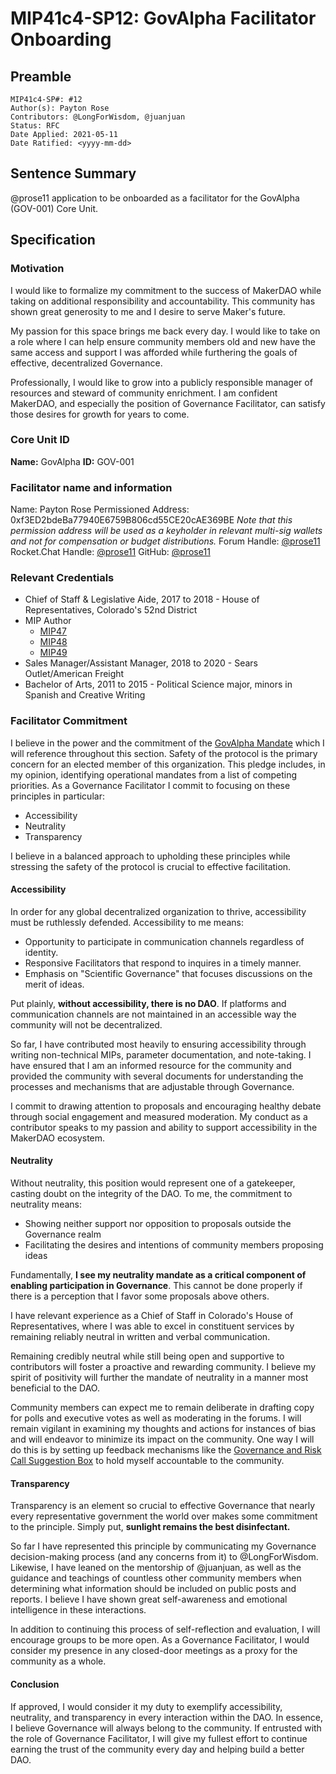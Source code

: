 # MIP41c4-SP12: GovAlpha Facilitator Onboarding

## Preamble

```
MIP41c4-SP#: #12
Author(s): Payton Rose
Contributors: @LongForWisdom, @juanjuan
Status: RFC
Date Applied: 2021-05-11
Date Ratified: <yyyy-mm-dd>
```

## Sentence Summary

@prose11 application to be onboarded as a facilitator for the GovAlpha (GOV-001) Core Unit.

## Specification

### Motivation

I would like to formalize my commitment to the success of MakerDAO while taking on additional responsibility and accountability. This community has shown great generosity to me and I desire to serve Maker's future.

My passion for this space brings me back every day. I would like to take on a role where I can help ensure community members old and new have the same access and support I was afforded while furthering the goals of effective, decentralized Governance.

Professionally, I would like to grow into a publicly responsible manager of resources and steward of community enrichment. I am confident MakerDAO, and especially the position of Governance Facilitator, can satisfy those desires for growth for years to come.

### Core Unit ID

**Name:** GovAlpha
**ID:** GOV-001

### Facilitator name and information

Name: Payton Rose
Permissioned Address: 0xf3ED2bdeBa77940E6759B806cd55CE20cAE369BE
*Note that this permission address will be used as a keyholder in relevant multi-sig wallets and not for compensation or budget distributions.*
Forum Handle: [@prose11](https://forum.makerdao.com/u/prose11/summary)
Rocket.Chat Handle: [@prose11](https://chat.makerdao.com/direct/QzN6eEAXgnERPYpwh)
GitHub: [@prose11](https://github.com/prose11)

### Relevant Credentials

- Chief of Staff & Legislative Aide, 2017 to 2018 - House of Representatives, Colorado's 52nd District
- MIP Author
    - [MIP47](https://forum.makerdao.com/t/mip47-makerdao-multisignature-wallet-management/6338)
    - [MIP48](https://forum.makerdao.com/t/mip48-streaming-payments-via-the-keg/6340)
    - [MIP49](https://forum.makerdao.com/t/mip49-staking-rewards/6331)
- Sales Manager/Assistant Manager, 2018 to 2020 - Sears Outlet/American Freight
- Bachelor of Arts, 2011 to 2015 - Political Science major, minors in Spanish and Creative Writing

### Facilitator Commitment

I believe in the power and the commitment of the [GovAlpha Mandate](https://forum.makerdao.com/t/mip39c2-sp3-governance-core-unit-gov-001/6348) which I will reference throughout this section. Safety of the protocol is the primary concern for an elected member of this organization. This pledge includes, in my opinion, identifying operational mandates from a list of competing priorities. As a Governance Facilitator I commit to focusing on these principles in particular:

- Accessibility
- Neutrality
- Transparency

I believe in a balanced approach to upholding these principles while stressing the safety of the protocol is crucial to effective facilitation.

#### Accessibility

In order for any global decentralized organization to thrive, accessibility must be ruthlessly defended. Accessibility to me means:

- Opportunity to participate in communication channels regardless of identity.
- Responsive Facilitators that respond to inquires in a timely manner.
- Emphasis on "Scientific Governance" that focuses discussions on the merit of ideas.

Put plainly, **without accessibility, there is no DAO**. If platforms and communication channels are not maintained in an accessible way the community will not be decentralized.

So far, I have contributed most heavily to ensuring accessibility through writing non-technical MIPs, parameter documentation, and note-taking. I have ensured that I am an informed resource for the community and provided the community with several documents for understanding the processes and mechanisms that are adjustable through Governance.

I commit to drawing attention to proposals and encouraging healthy debate through social engagement and measured moderation. My conduct as a contributor speaks to my passion and ability to support accessibility in the MakerDAO ecosystem.

#### Neutrality

Without neutrality, this position would represent one of a gatekeeper, casting doubt on the integrity of the DAO. To me, the commitment to neutrality means:

- Showing neither support nor opposition to proposals outside the Governance realm
- Facilitating the desires and intentions of community members proposing ideas

Fundamentally, **I see my neutrality mandate as a critical component of enabling participation in Governance**. This cannot be done properly if there is a perception that I favor some proposals above others.

I have relevant experience as a Chief of Staff in Colorado's House of Representatives, where I was able to excel in constituent services by remaining reliably neutral in written and verbal communication.

Remaining credibly neutral while still being open and supportive to contributors will foster a proactive and rewarding community. I believe my spirit of positivity will further the mandate of neutrality in a manner most beneficial to the DAO.

Community members can expect me to remain deliberate in drafting copy for polls and executive votes as well as moderating in the forums. I will remain vigilant in examining my thoughts and actions for instances of bias and will endeavor to minimize its impact on the community. One way I will do this is by setting up feedback mechanisms like the [Governance and Risk Call Suggestion Box](https://app.suggestionox.com/r/GovCallQs) to hold myself accountable to the community.

#### Transparency

Transparency is an element so crucial to effective Governance that nearly every representative government the world over makes some commitment to the principle. Simply put, **sunlight remains the best disinfectant.**

So far I have represented this principle by communicating my Governance decision-making process (and any concerns from it) to @LongForWisdom. Likewise, I have leaned on the mentorship of @juanjuan, as well as the guidance and teachings of countless other community members when determining what information should be included on public posts and reports. I believe I have shown great self-awareness and emotional intelligence in these interactions.

In addition to continuing this process of self-reflection and evaluation, I will encourage groups to be more open. As a Governance Facilitator, I would consider my presence in any closed-door meetings as a proxy for the community as a whole.

#### Conclusion

If approved, I would consider it my duty to exemplify accessibility, neutrality, and transparency in every interaction within the DAO. In essence, I believe Governance will always belong to the community. If entrusted with the role of Governance Facilitator, I will give my fullest effort to continue earning the trust of the community every day and helping build a better DAO.
